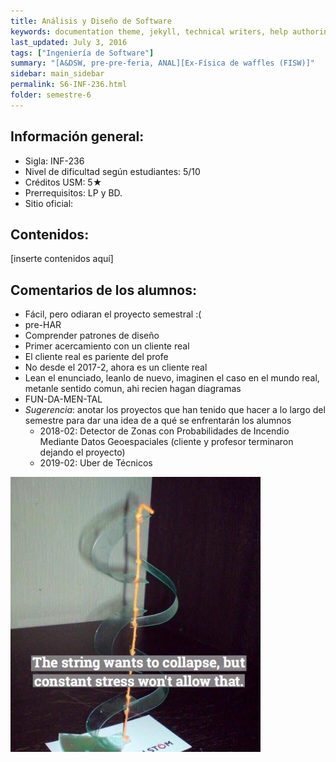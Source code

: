 ```yaml
---
title: Análisis‌ ‌y‌ ‌Diseño‌ ‌de‌ ‌Software‌‌
keywords: documentation theme, jekyll, technical writers, help authoring tools, hat replacements
last_updated: July 3, 2016
tags: ["Ingeniería de Software"]
summary: "[A&DSW,‌ ‌pre-pre-feria,‌ ‌ANAL][Ex-Física‌ ‌de‌ ‌waffles‌ ‌(FISW)]‌"
sidebar: main_sidebar
permalink: S6-INF-236.html
folder: semestre-6
---
```


## Información‌ ‌general:‌ ‌

- Sigla:‌ ‌INF-236‌ ‌
- Nivel‌ ‌de‌ ‌dificultad‌ ‌según‌ ‌estudiantes:‌ ‌5/10‌ ‌
- Créditos‌ ‌USM‌:‌ ‌5★
- Prerrequisitos:‌ ‌LP‌ ‌y‌ ‌BD.‌ ‌
- Sitio‌ ‌oficial:‌ ‌ ‌

## Contenidos:‌ ‌

[inserte‌ ‌contenidos‌ ‌aquí]‌

## Comentarios‌ ‌de‌ ‌los‌ ‌alumnos:‌ ‌

- Fácil,‌ ‌pero‌ ‌odiaran‌ ‌el‌ ‌proyecto‌ ‌semestral‌ ‌:(‌ ‌
- pre-HAR‌ ‌
- Comprender‌ ‌patrones‌ ‌de‌ ‌diseño‌ ‌
- Primer‌ ‌acercamiento‌ ‌con‌ ‌un‌ ‌cliente‌ ‌real‌ ‌
- El‌ ‌cliente‌ ‌real‌ ‌es‌ ‌pariente‌ ‌del‌ ‌profe‌ ‌
- No‌ ‌desde‌ ‌el‌ ‌2017-2,‌ ‌ahora‌ ‌es‌ ‌un‌ ‌cliente‌ ‌real‌ ‌
- Lean‌ ‌el‌ ‌enunciado,‌ ‌leanlo‌ ‌de‌ ‌nuevo,‌ ‌imaginen‌ ‌el‌ ‌caso‌ ‌en‌ ‌el‌ ‌mundo‌ ‌real,‌ ‌metanle‌ ‌sentido‌ ‌comun,‌ ‌ahi‌ ‌recien‌ ‌hagan‌ ‌diagramas‌ ‌
- FUN-DA-MEN-TAL‌ ‌
- _Sugerencia_:‌ ‌anotar‌ ‌los‌ ‌proyectos‌ ‌que‌ ‌han‌ ‌tenido‌ ‌que‌ ‌hacer‌ ‌a‌ ‌lo‌ ‌largo‌ ‌del‌ ‌semestre‌ ‌para‌ ‌dar‌ ‌una‌ ‌idea‌ ‌de‌ ‌a‌ ‌qué‌ ‌se‌ ‌enfrentarán‌ ‌los‌ ‌alumnos‌ ‌
  - 2018-02:‌ ‌Detector‌ ‌de‌ ‌Zonas‌ ‌con‌ ‌Probabilidades‌ ‌de‌ ‌Incendio‌ ‌Mediante‌ ‌Datos‌ ‌Geoespaciales‌ ‌(cliente‌ ‌y‌ ‌profesor‌ ‌terminaron‌ ‌dejando‌ ‌el‌ ‌proyecto)‌ ‌
  - 2019-02:‌ ‌Uber‌ ‌de‌ ‌Técnicos‌


<div class="text-center mb-3">
    <img src="images/semestre-6/anal-1.jpg" alt="collapse" width="400px" height="auto">
</div><br>
